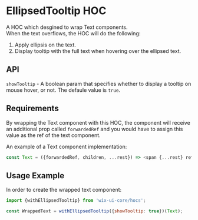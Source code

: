 # EllipsedTooltip HOC

A HOC which desgined to wrap Text components.<br/>
When the text overflows, the HOC will do the following:

1. Apply ellipsis on the text.
2. Display tooltip with the full text when hovering over the ellipsed text.

## API
`showTooltip` - A boolean param that specifies whether to display a tooltip on mouse hover, or not. The defaule value is `true`.

## Requirements
By wrapping the Text component with this HOC, the component will receive an additional prop called `forwardedRef` and you would have to assign this value as the ref of the text component.

An example of a Text component implementation:

```js
const Text = ({forwardedRef, children, ...rest}) => <span {...rest} ref={forwardedRef}>{children}</span>;
```

## Usage Example
In order to create the wrapped text component:

```js
import {withEllipsedTooltip} from 'wix-ui-core/hocs';

const WrappedText = withEllipsedTooltip({showTooltip: true})(Text);
```
